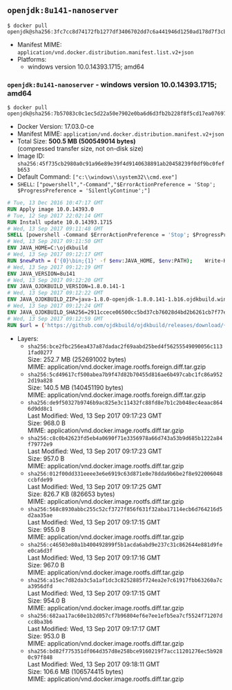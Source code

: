 ## `openjdk:8u141-nanoserver`

```console
$ docker pull openjdk@sha256:3fc7cc8d74172fb1277df3406702dd7c6a441946d1250ad178d7f3cb7b70a206
```

-	Manifest MIME: `application/vnd.docker.distribution.manifest.list.v2+json`
-	Platforms:
	-	windows version 10.0.14393.1715; amd64

### `openjdk:8u141-nanoserver` - windows version 10.0.14393.1715; amd64

```console
$ docker pull openjdk@sha256:7b57083c0c1ec5d22a50e7902e0ba6d6d3fb2b228f8f5cd17ea076970912a769
```

-	Docker Version: 17.03.0-ce
-	Manifest MIME: `application/vnd.docker.distribution.manifest.v2+json`
-	Total Size: **500.5 MB (500549014 bytes)**  
	(compressed transfer size, not on-disk size)
-	Image ID: `sha256:45f735cb2980a0c91a96e89e39f4d9140638891ab20458239f0df9bc0fefb653`
-	Default Command: `["c:\\windows\\system32\\cmd.exe"]`
-	`SHELL`: `["powershell","-Command","$ErrorActionPreference = 'Stop'; $ProgressPreference = 'SilentlyContinue';"]`

```dockerfile
# Tue, 13 Dec 2016 10:47:17 GMT
RUN Apply image 10.0.14393.0
# Tue, 12 Sep 2017 22:02:14 GMT
RUN Install update 10.0.14393.1715
# Wed, 13 Sep 2017 09:11:48 GMT
SHELL [powershell -Command $ErrorActionPreference = 'Stop'; $ProgressPreference = 'SilentlyContinue';]
# Wed, 13 Sep 2017 09:11:50 GMT
ENV JAVA_HOME=C:\ojdkbuild
# Wed, 13 Sep 2017 09:12:17 GMT
RUN $newPath = ('{0}\bin;{1}' -f $env:JAVA_HOME, $env:PATH); 	Write-Host ('Updating PATH: {0}' -f $newPath); 	setx /M PATH $newPath;
# Wed, 13 Sep 2017 09:12:19 GMT
ENV JAVA_VERSION=8u141
# Wed, 13 Sep 2017 09:12:20 GMT
ENV JAVA_OJDKBUILD_VERSION=1.8.0.141-1
# Wed, 13 Sep 2017 09:12:22 GMT
ENV JAVA_OJDKBUILD_ZIP=java-1.8.0-openjdk-1.8.0.141-1.b16.ojdkbuild.windows.x86_64.zip
# Wed, 13 Sep 2017 09:12:24 GMT
ENV JAVA_OJDKBUILD_SHA256=2911ccece06500cc5bd37cb76028d4bd2b6261cb7f77e39404895e18d430d383
# Wed, 13 Sep 2017 09:12:59 GMT
RUN $url = ('https://github.com/ojdkbuild/ojdkbuild/releases/download/{0}/{1}' -f $env:JAVA_OJDKBUILD_VERSION, $env:JAVA_OJDKBUILD_ZIP); 	Write-Host ('Downloading {0} ...' -f $url); 	Invoke-WebRequest -Uri $url -OutFile 'ojdkbuild.zip'; 	Write-Host ('Verifying sha256 ({0}) ...' -f $env:JAVA_OJDKBUILD_SHA256); 	if ((Get-FileHash ojdkbuild.zip -Algorithm sha256).Hash -ne $env:JAVA_OJDKBUILD_SHA256) { 		Write-Host 'FAILED!'; 		exit 1; 	}; 		Write-Host 'Expanding ...'; 	Expand-Archive ojdkbuild.zip -DestinationPath C:\; 		Write-Host 'Renaming ...'; 	Move-Item 		-Path ('C:\{0}' -f ($env:JAVA_OJDKBUILD_ZIP -Replace '.zip$', '')) 		-Destination $env:JAVA_HOME 	; 		Write-Host 'Verifying install ...'; 	Write-Host '  java -version'; java -version; 	Write-Host '  javac -version'; javac -version; 		Write-Host 'Removing ...'; 	Remove-Item ojdkbuild.zip -Force; 		Write-Host 'Complete.';
```

-	Layers:
	-	`sha256:bce2fbc256ea437a87dadac2f69aabd25bed4f56255549090056c1131fad0277`  
		Size: 252.7 MB (252691002 bytes)  
		MIME: application/vnd.docker.image.rootfs.foreign.diff.tar.gzip
	-	`sha256:5cd49617cf500abea7b9f47d82b70455d816ae6b497cabc1fc86a9522d19a828`  
		Size: 140.5 MB (140451190 bytes)  
		MIME: application/vnd.docker.image.rootfs.foreign.diff.tar.gzip
	-	`sha256:de9f50327b9746b9ac825e3c11432fc88fd8e7b1c2b048ec4eaac8646d9dd8c1`  
		Last Modified: Wed, 13 Sep 2017 09:17:23 GMT  
		Size: 968.0 B  
		MIME: application/vnd.docker.image.rootfs.diff.tar.gzip
	-	`sha256:c8c0b42623fd5eb4a0690f71e3356978a66d743a53b9d685b1222a84f79772e9`  
		Last Modified: Wed, 13 Sep 2017 09:17:23 GMT  
		Size: 957.0 B  
		MIME: application/vnd.docker.image.rootfs.diff.tar.gzip
	-	`sha256:012f00dd331eeee3e6e6919c63d871e8e78dda9b6be2f8e922006048ccbfde99`  
		Last Modified: Wed, 13 Sep 2017 09:17:25 GMT  
		Size: 826.7 KB (826653 bytes)  
		MIME: application/vnd.docker.image.rootfs.diff.tar.gzip
	-	`sha256:568c8930abbc255c52cf3727f856f631f32aba17114ecb6d764216d5d2aa35ae`  
		Last Modified: Wed, 13 Sep 2017 09:17:15 GMT  
		Size: 955.0 B  
		MIME: application/vnd.docker.image.rootfs.diff.tar.gzip
	-	`sha256:c46503e80a1b400492899f5b1acda6abd9e237c31c862644e881d9fee0ca6d3f`  
		Last Modified: Wed, 13 Sep 2017 09:17:16 GMT  
		Size: 967.0 B  
		MIME: application/vnd.docker.image.rootfs.diff.tar.gzip
	-	`sha256:a15ec7d82da3c5a1af1dc3c8252885f724ea2e7c61917fbb63260a7ca3956dfd`  
		Last Modified: Wed, 13 Sep 2017 09:17:15 GMT  
		Size: 954.0 B  
		MIME: application/vnd.docker.image.rootfs.diff.tar.gzip
	-	`sha256:682aa17ac60e1b2d057cf7b96804ef6e7ee1efb5ea7cf5524f71207dcc8ba3b6`  
		Last Modified: Wed, 13 Sep 2017 09:17:17 GMT  
		Size: 953.0 B  
		MIME: application/vnd.docker.image.rootfs.diff.tar.gzip
	-	`sha256:bd82f775351df064d357d8e258bce9160219f7acc11201276ec5b9280c97f848`  
		Last Modified: Wed, 13 Sep 2017 09:18:11 GMT  
		Size: 106.6 MB (106574415 bytes)  
		MIME: application/vnd.docker.image.rootfs.diff.tar.gzip
